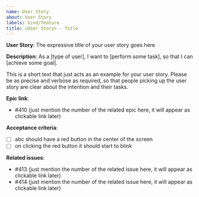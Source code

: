 ```yaml
---
name: User Story
about: User Story
labels: kind/feature
title: <User Story> - Title
---
```


**User Story**: The expressive title of your user story goes here

**Description**:
As a [type of user],
I want to [perform some task],
so that I can [achieve some goal].

This is a short text that just acts as an example for your user story. Please be as precise and verbose as required, so that people picking up the user story are clear about the intention and their tasks.

**Epic link**:

- #410 (just mention the number of the related epic here, it will appear as clickable link later)

**Acceptance criteria**:

- [ ] abc should have a red button in the center of the screen
- [ ] on clicking the red button it should start to blink

**Related issues**:

- #413 (just mention the number of the related issue here, it will appear as clickable link later)
- #414 (just mention the number of the related issue here, it will appear as clickable link later)
